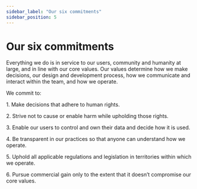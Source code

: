 ```yaml
---
sidebar_label: "Our six commitments"
sidebar_position: 5
---
```


# Our six commitments

Everything we do is in service to our users, community and humanity at large, and in line with our core values. Our values determine how we make decisions, our design and development process, how we communicate and interact within the team, and how we operate.

We commit to:

1\. Make decisions that adhere to human rights.&#x20;

2\. Strive not to cause or enable harm while upholding those rights.

3\. Enable our users to control and own their data and decide how it is used. &#x20;

4\. Be transparent in our practices so that anyone can understand how we operate. &#x20;

5\. Uphold all applicable regulations and legislation in territories within which we operate. &#x20;

6\. Pursue commercial gain only to the extent that it doesn’t compromise our core values.
